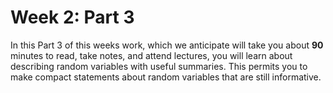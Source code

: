 # Week 2: Part 3 

In this Part 3 of this weeks work, which we anticipate will take you about **90** minutes to read, take notes, and attend lectures, you will learn about describing random variables with useful summaries. This permits you to make compact statements about random variables that are still informative. 
